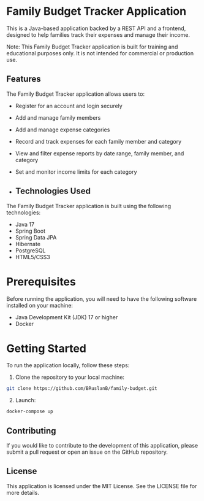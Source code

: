 # Family Budget Tracker Application
This is a Java-based application backed by a REST API and a frontend, designed to help families track their expenses and manage their income.

Note: This Family Budget Tracker application is built for training and educational purposes only. It is not intended for commercial or production use.

## Features
The Family Budget Tracker application allows users to:

* Register for an account and login securely
* Add and manage family members
* Add and manage expense categories
* Record and track expenses for each family member and category
* View and filter expense reports by date range, family member, and category
* Set and monitor income limits for each category

* ## Technologies Used
The Family Budget Tracker application is built using the following technologies:

* Java 17
* Spring Boot
* Spring Data JPA
* Hibernate
* PostgreSQL
* HTML5/CSS3

# Prerequisites
Before running the application, you will need to have the following software installed on your machine:

* Java Development Kit (JDK) 17 or higher
* Docker

# Getting Started
To run the application locally, follow these steps:

1. Clone the repository to your local machine:
```bash
git clone https://github.com/BRuslanB/family-budget.git
```
2. Launch:
```bash
docker-compose up
```

## Contributing
If you would like to contribute to the development of this application, please submit a pull request or open an issue on the GitHub repository.

## License
This application is licensed under the MIT License. See the LICENSE file for more details.
